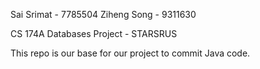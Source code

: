 Sai Srimat - 7785504
Ziheng Song - 9311630

CS 174A Databases Project - STARSRUS

This repo is our base for our project to commit Java code.
